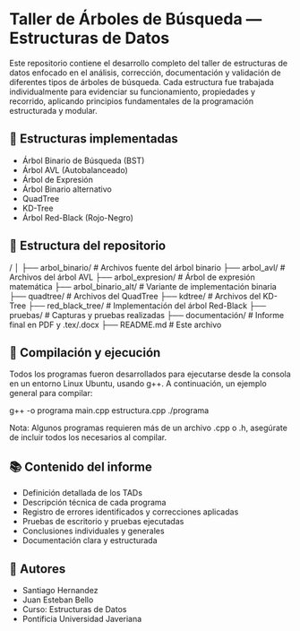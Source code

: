 # Taller de Árboles de Búsqueda — Estructuras de Datos

Este repositorio contiene el desarrollo completo del taller de estructuras de datos enfocado en el análisis, corrección, documentación y validación de diferentes tipos de árboles de búsqueda. Cada estructura fue trabajada individualmente para evidenciar su funcionamiento, propiedades y recorrido, aplicando principios fundamentales de la programación estructurada y modular.

## 🌳 Estructuras implementadas

- Árbol Binario de Búsqueda (BST)
- Árbol AVL (Autobalanceado)
- Árbol de Expresión
- Árbol Binario alternativo
- QuadTree
- KD-Tree
- Árbol Red-Black (Rojo-Negro)

## 📁 Estructura del repositorio

/<raiz del proyecto>
│
├── arbol_binario/            # Archivos fuente del árbol binario
├── arbol_avl/                # Archivos del árbol AVL
├── arbol_expresion/          # Árbol de expresión matemática
├── arbol_binario_alt/        # Variante de implementación binaria
├── quadtree/                 # Archivos del QuadTree
├── kdtree/                   # Archivos del KD-Tree
├── red_black_tree/           # Implementación del árbol Red-Black
├── pruebas/                  # Capturas y pruebas realizadas
├── documentación/            # Informe final en PDF y .tex/.docx
├── README.md                 # Este archivo

## 🧪 Compilación y ejecución

Todos los programas fueron desarrollados para ejecutarse desde la consola en un entorno Linux Ubuntu, usando g++. A continuación, un ejemplo general para compilar:

g++ -o programa main.cpp estructura.cpp
./programa

Nota: Algunos programas requieren más de un archivo .cpp o .h, asegúrate de incluir todos los necesarios al compilar.

## 📚 Contenido del informe

- Definición detallada de los TADs
- Descripción técnica de cada programa
- Registro de errores identificados y correcciones aplicadas
- Pruebas de escritorio y pruebas ejecutadas
- Conclusiones individuales y generales
- Documentación clara y estructurada

## 👥 Autores

- Santiago Hernandez
- Juan Esteban Bello
- Curso: Estructuras de Datos
- Pontificia Universidad Javeriana
